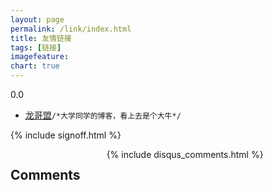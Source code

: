 ```yaml
---
layout: page
permalink: /link/index.html
title: 友情链接
tags: [链接]
imagefeature: 
chart: true
---
```


0.0

- [龙哥盟](http://www.flygon.net/)`/*大学同学的博客，看上去是个大牛*/`


{% include signoff.html %} 
        
<div class="cf"></div>

<section class="summer-disqus row">
<div class="small-12 columns">
<h1 class="summer-comments-header">Comments</h1>
<div id="disqus_thread"></div>
{% include disqus_comments.html %}
</div>
</section>
